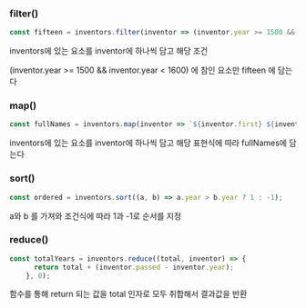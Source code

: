 ### filter()

```javascript
const fifteen = inventors.filter(inventor => (inventor.year >= 1500 && inventor.year < 1600));
```

inventors에 있는 요소를 inventor에 하나씩 담고 해당 조건

(inventor.year >= 1500 && inventor.year < 1600) 에 참인 요소만 fifteen 에 담는다



### map()

```javascript
const fullNames = inventors.map(inventor => `${inventor.first} ${inventor.last}`);
```

inventors에 있는 요소를 inventor에 하나씩 담고 해당 표현식에 따라 fullNames에 담는다



### sort()

```javascript
const ordered = inventors.sort((a, b) => a.year > b.year ? 1 : -1);
```

a와 b 를 가져와 조건식에 따라 1과 -1로 순서를 지정



### reduce()

```javascript
const totalYears = inventors.reduce((total, inventor) => {
      return total + (inventor.passed - inventor.year);
    }, 0);
```

함수를 통해 return 되는 값을 total 인자로 모두 취합해서 결과값을 반환